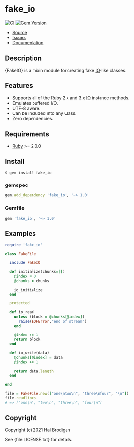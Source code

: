 # fake_io

[![CI](https://github.com/postmodern/fake_io.rb/actions/workflows/ruby.yml/badge.svg)](https://github.com/postmodern/fake_io.rb/actions/workflows/ruby.yml)
[![Gem Version](https://badge.fury.io/rb/fake_io.svg)](https://badge.fury.io/rb/fake_io)

* [Source](https://github.com/postmodern/fake_io.rb)
* [Issues](https://github.com/postmodern/fake_io.rb/issues)
* [Documentation](https://rubydoc.info/gems/fake_io)

## Description

{FakeIO} is a mixin module for creating fake [IO]-like classes.

## Features

* Supports all of the Ruby 2.x and 3.x [IO] instance methods.
* Emulates buffered I/O.
* UTF-8 aware.
* Can be included into any Class.
* Zero dependencies.

## Requirements

* [Ruby] >= 2.0.0

[Ruby]: https://www.ruby-lang.org/

## Install

```shell
$ gem install fake_io
```

### gemspec

```ruby
gem.add_dependency 'fake_io', '~> 1.0'
```

### Gemfile

```ruby
gem 'fake_io', '~> 1.0'
```

## Examples

```ruby
require 'fake_io'

class FakeFile

  include FakeIO

  def initialize(chunks=[])
    @index = 0
    @chunks = chunks

    io_initialize
  end

  protected

  def io_read
    unless (block = @chunks[@index])
      raise(EOFError,"end of stream")
    end

    @index += 1
    return block
  end

  def io_write(data)
    @chunks[@index] = data
    @index += 1

    return data.length
  end

end

file = FakeFile.new(["one\ntwo\n", "three\nfour", "\n"])
file.readlines
# => ["one\n", "two\n", "three\n", "four\n"]
```

## Copyright

Copyright (c) 2021 Hal Brodigan

See {file:LICENSE.txt} for details.

[IO]: https://rubydoc.info/stdlib/core/IO

